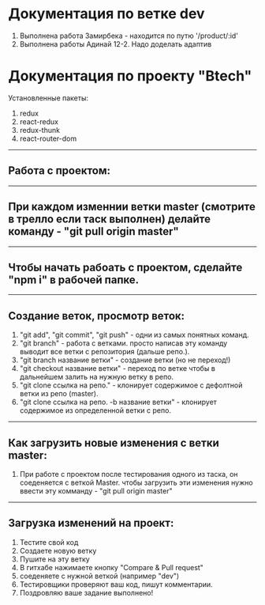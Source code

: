 # Документация по ветке dev
1. Выполнена работа Замирбека - находится по путю '/product/:id'
2. Выполнена работы Адинай 12-2. Надо доделать адаптив




# Документация по проекту "Btech"
Установленные пакеты:
1. redux
2. react-redux
3. redux-thunk
4. react-router-dom
***
## Работа с проектом:
***
## При каждом изменнии ветки master (смотрите в трелло если таск выполнен) делайте команду - "git pull origin master"
***
## Чтобы начать рабоать с проектом, сделайте "npm i" в рабочей папке.
***
## Создание веток, просмотр веток:
1. "git add", "git commit", "git push" - одни из самых понятных команд.
2. "git branch" - работа с ветками. просто написав эту команду выводит все ветки с репозитория (дальше репо.). 
3. "git branch название ветки" - создание ветки (но не переход!)
4. "git checkout название ветки" - переход по ветке чтобы в дальнейшем залить на нужную ветку в репо.
5. "git clone ссылка на репо." - клонирует содержимое с дефолтной ветки из репо (master).
6. "git clone ссылка на репо. -b название ветки" - клонирует содержимое из определенной ветки с репо.
***
## Как загрузить новые изменения с ветки master:
1. При работе с проектом после тестирования одного из таска, он соеденяется с веткой Master. чтобы загрузить эти изменения нужно ввести эту комманду - "git pull origin master"
***
## Загрузка изменений на проект:
1. Тестите свой код
2. Создаете новую ветку
3. Пушите на эту ветку
4. В гитхабе нажимаете кнопку "Compare & Pull request"
5. соеденяете с нужной веткой (например "dev")
6. Тестировщики проверяют ваш код, пишут комментарии.
7. Поздровляю ваше задание выполнено!